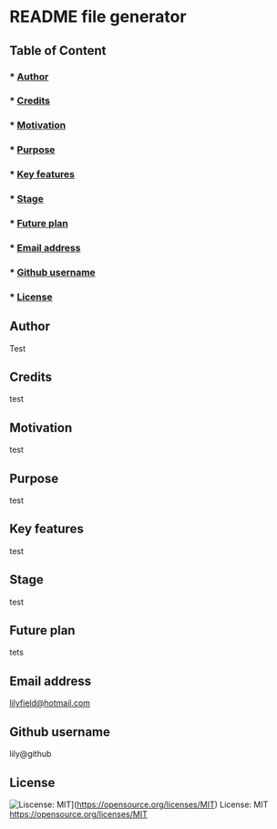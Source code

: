 

  # README file generator

  
  ## Table of Content
  ### * [Author](#author) 
  ### * [Credits](#credits)
  ### * [Motivation](#motivation)
  ### * [Purpose](#purpose)
  ### * [Key features](#keyFeatures)
  ### * [Stage](#stage)
  ### * [Future plan](#futurePlan)
  ### * [Email address](#emailAddress)
  ### * [Github username](#githubUsername)
  ### * [License](#license)

  ## Author
  Test

  ## Credits
  test

  ## Motivation
  test

  ## Purpose
  test

  ## Key features
  test

  ## Stage
  test

  ## Future plan
  tets

  ## Email address
  lilyfield@hotmail.com

  ## Github username
  lily@github

  ## License
  ![Liscense: MIT](https://img.shields.io/badge/License-MIT-yellow.svg)](https://opensource.org/licenses/MIT) 
  License: MIT
  https://opensource.org/licenses/MIT

  